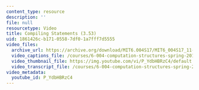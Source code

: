 ```yaml
---
content_type: resource
description: ''
file: null
resourcetype: Video
title: Compiling Statements (3.53)
uid: 1861426c-b171-0558-7df0-1a7fff7d5555
video_files:
  archive_url: https://archive.org/download/MIT6.004S17/MIT6_004S17_11-02-03_300k.mp4
  video_captions_file: /courses/6-004-computation-structures-spring-2017/c6d03aa8ad1a5782aaa60b91b86d0497_P_YdbHBRzC4.vtt
  video_thumbnail_file: https://img.youtube.com/vi/P_YdbHBRzC4/default.jpg
  video_transcript_file: /courses/6-004-computation-structures-spring-2017/b6d69e5bfe4e2e9e1a8c7ace6ce29691_P_YdbHBRzC4.pdf
video_metadata:
  youtube_id: P_YdbHBRzC4
---
```

